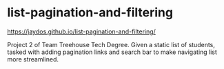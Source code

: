 # list-pagination-and-filtering

https://jaydos.github.io/list-pagination-and-filtering/

Project 2 of Team Treehouse Tech Degree.
Given a static list of students, tasked with adding pagination links and search bar to make navigating list more streamlined.
